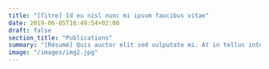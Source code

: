 ```yaml
---
title: "[Titre] Id eu nisl nunc mi ipsum faucibus vitae"
date: 2019-06-05T16:49:54+02:00
draft: false
section_title: "Publications"
summary: "[Résumé] Quis auctor elit sed vulputate mi. At in tellus integer feugiat scelerisque. Nunc mattis enim ut tellus elementum sagittis. Imperdiet proin fermentum leo vel. Consequat semper viverra nam libero."
image: "/images/img2.jpg"
---
```

